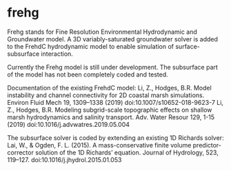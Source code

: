 # frehg
Frehg stands for Fine Resolution Environmental Hydrodynamic and Groundwater model. A 3D variably-saturated groundwater solver is added to the FrehdC hydrodynamic model to enable simulation of surface-subsurface interaction.

Currently the Frehg model is still under development. The subsurface part of the model has not been completely coded and tested.

Documentation of the existing FrehdC model:
    Li, Z., Hodges, B.R. Model instability and channel connectivity for 2D coastal marsh simulations. Environ Fluid Mech 19, 1309–1338 (2019) doi:10.1007/s10652-018-9623-7
    Li, Z., Hodges, B.R. Modeling subgrid-scale topographic effects on shallow marsh hydrodynamics and salinity transport. Adv. Water Resour 129, 1-15 (2019) doi:10.1016/j.advwatres.2019.05.004

The subsurface solver is coded by extending an existing 1D Richards solver:
    Lai, W., & Ogden, F. L. (2015). A mass-conservative finite volume predictor-corrector solution of the 1D Richards’ equation. Journal of Hydrology, 523, 119–127. doi:10.1016/j.jhydrol.2015.01.053

